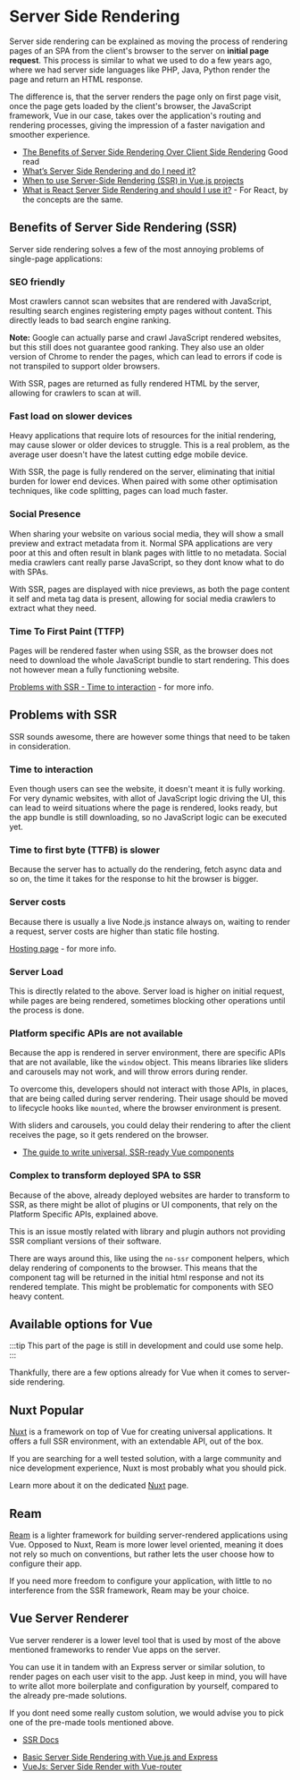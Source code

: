 # Server Side Rendering

Server side rendering can be explained as moving the process of rendering pages of an SPA from the client's browser to the server on **initial page request**. This process is similar to what we used to do a few years ago, where we had server side languages like PHP, Java, Python render the page and return an HTML response.

The difference is, that the server renders the page only on first page visit, once the page gets loaded by the client's browser, the JavaScript framework, Vue in our case, takes over the application's routing and rendering processes, giving the impression of a faster navigation and smoother experience.

<useful-links>
<useful-links-section title="Tutorials">

* [The Benefits of Server Side Rendering Over Client Side Rendering](https://medium.com/walmartlabs/the-benefits-of-server-side-rendering-over-client-side-rendering-5d07ff2cefe8) <badge>Good read</badge>
* [What’s Server Side Rendering and do I need it?](https://medium.com/@baphemot/whats-server-side-rendering-and-do-i-need-it-cb42dc059b38)
* [When to use Server-Side Rendering (SSR) in Vue.js projects](https://codeburst.io/when-to-use-server-side-rendering-ssr-in-vue-js-projects-697bd925d57b)
* [What is React Server Side Rendering and should I use it?](https://dev.to/mladenstojanovic/what-is-react-server-side-rendering-and-should-i-use-it-5b7i) - For React, by the concepts are the same.

</useful-links-section>
</useful-links>

## Benefits of Server Side Rendering (SSR)

Server side rendering solves a few of the most annoying problems of single-page applications:

### SEO friendly 

Most crawlers cannot scan websites that are rendered with JavaScript, resulting search engines registering empty pages without content. This directly leads to bad search engine ranking. 

**Note:** Google can actually parse and crawl JavaScript rendered websites, but this still does not guarantee good ranking. They also use an older version of Chrome to render the pages, which can lead to errors if code is not transpiled to support older browsers. 

With SSR, pages are returned as fully rendered HTML by the server, allowing for crawlers to scan at will.

### Fast load on slower devices

Heavy applications that require lots of resources for the initial rendering, may cause slower or older devices to struggle. This is a real problem, as the average user doesn't have the latest cutting edge mobile device. 

With SSR, the page is fully rendered on the server, eliminating that initial burden for lower end devices. When paired with some other optimisation techniques, like code splitting, pages can load much faster.

### Social Presence

When sharing your website on various social media, they will show a small preview and extract metadata from it. Normal SPA applications are very poor at this and often result in blank pages with little to no metadata. Social media crawlers cant really parse JavaScript, so they dont know what to do with SPAs.

With SSR, pages are displayed with nice previews, as both the page content it self and meta tag data is present, allowing for social media crawlers to extract what they need.

### Time To First Paint (TTFP)

Pages will be rendered faster when using SSR, as the browser does not need to download the whole JavaScript bundle to start rendering. This does not however mean a fully functioning website. 

<useful-links>
<useful-links-section title="Internal Pages">

[Problems with SSR - Time to interaction](#time-to-interaction) - for more info.

</useful-links-section>
</useful-links>

## Problems with SSR

SSR sounds awesome, there are however some things that need to be taken in consideration.

### Time to interaction

Even though users can see the website, it doesn't meant it is fully working. For very dynamic websites, with allot of JavaScript logic driving the UI, this can lead to weird situations where the page is rendered, looks ready, but the app bundle is still downloading, so no JavaScript logic can be executed yet.

### Time to first byte (TTFB) is slower

Because the server has to actually do the rendering, fetch async data and so on, the time it takes for the response to hit the browser is bigger.

### Server costs

Because there is usually a live Node.js instance always on, waiting to render a request, server costs are higher than static file hosting.

<useful-links>
<useful-links-section title="Internal Pages">

[Hosting page](./hosting.md#server-rendered-websites) - for more info.

</useful-links-section>
</useful-links>

### Server Load

This is directly related to the above. Server load is higher on initial request, while pages are being rendered, sometimes blocking other operations until the process is done.

### Platform specific APIs are not available

Because the app is rendered in server environment, there are specific APIs that are not available, like the `window` object. This means libraries like sliders and carousels may not work, and will throw errors during render. 

To overcome this, developers should not interact with those APIs, in places, that are being called during server rendering. Their usage should be moved to lifecycle hooks like `mounted`, where the browser environment is present.
 
 With sliders and carousels, you could delay their rendering to after the client receives the page, so it gets rendered on the browser.
 
<useful-links>
<useful-links-section title="Tutorials">
 
* [The guide to write universal, SSR-ready Vue components](https://blog.lichter.io/posts/the-guide-to-write-universal-ssr-ready-vue-compon/#window%2C-document%2C-and-friends---platform-specific-apis)

</useful-links-section>
</useful-links>

### Complex to transform deployed SPA to SSR

Because of the above, already deployed websites are harder to transform to SSR, as there might be allot of plugins or UI components, that rely on the Platform Specific APIs, explained above.

This is an issue mostly related with library and plugin authors not providing SSR compliant versions of their software.

There are ways around this, like using the `no-ssr` component helpers, which delay rendering of components to the browser. This means that the component tag will be returned in the initial html response and not its rendered template. This might be problematic for components with SEO heavy content.

## Available options for Vue

:::tip
This part of the page is still in development and could use some help.
:::

Thankfully, there are a few options already for Vue when it comes to server-side rendering.

## Nuxt <badge>Popular</badge>

[Nuxt](https://nuxtjs.org/) is a framework on top of Vue for creating universal applications. It offers a full SSR environment, with an extendable API, out of the box.

If you are searching for a well tested solution, with a large community and nice development experience, Nuxt is most probably what you should pick.

Learn more about it on the dedicated [Nuxt](./nuxt.md) page.

## Ream

[Ream](https://ream.js.org/) is a lighter framework for building server-rendered applications using Vue. Opposed to Nuxt, Ream is more lower level oriented, meaning it does not rely so much on conventions, but rather lets the user choose how to configure their app.

If you need more freedom to configure your application, with little to no interference from the SSR framework, Ream may be your choice.

## Vue Server Renderer

Vue server renderer is a lower level tool that is used by most of the above mentioned frameworks to render Vue apps on the server.

You can use it in tandem with an Express server or similar solution, to render pages on each user visit to the app. Just keep in mind, you will have to write allot more boilerplate and configuration by yourself, compared to the already pre-made solutions.

If you dont need some really custom solution, we would advise you to pick one of the pre-made tools mentioned above.

<useful-links>
<useful-links-section title="Official">

* [SSR Docs](https://ssr.vuejs.org/)

</useful-links-section>
<useful-links-section title="Tutorials">

* [Basic Server Side Rendering with Vue.js and Express](https://alligator.io/vuejs/basic-ssr/)
* [VueJs: Server Side Render with Vue-router](https://medium.com/frontend-fun/vuejs-server-side-render-with-vue-router-e73d51699873)

</useful-links-section>
</useful-links>
